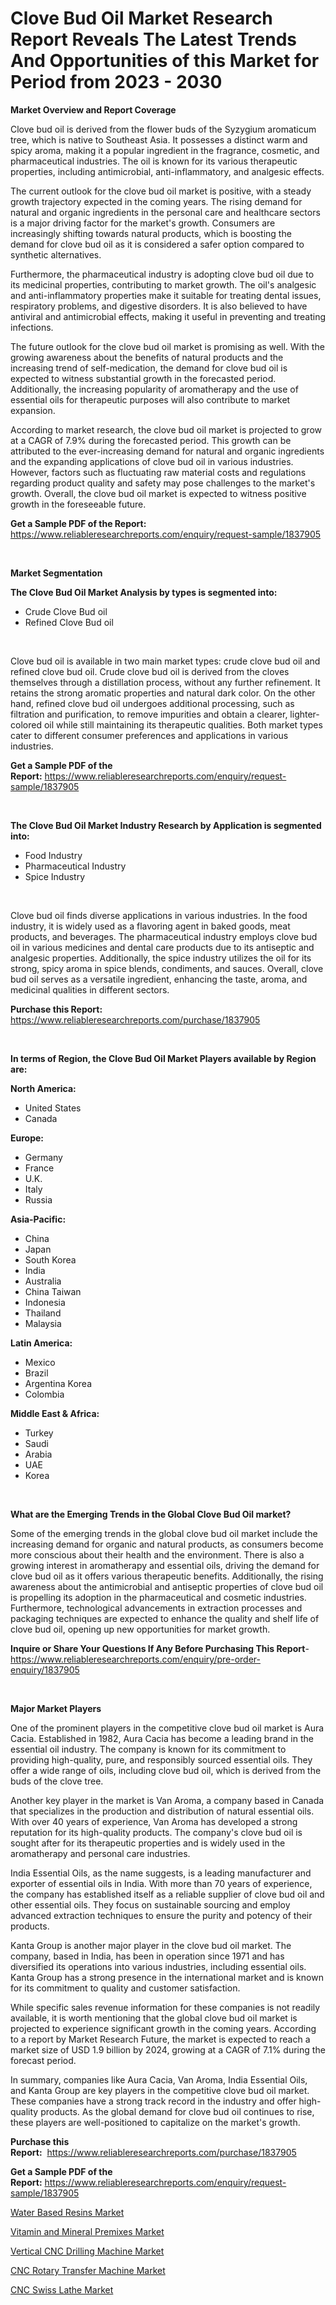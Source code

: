 <p><h1>Clove Bud Oil Market Research Report Reveals The Latest Trends And Opportunities of this Market for Period from 2023 - 2030</h1></p><p><strong>Market Overview and Report Coverage</strong></p>
<p><p>Clove bud oil is derived from the flower buds of the Syzygium aromaticum tree, which is native to Southeast Asia. It possesses a distinct warm and spicy aroma, making it a popular ingredient in the fragrance, cosmetic, and pharmaceutical industries. The oil is known for its various therapeutic properties, including antimicrobial, anti-inflammatory, and analgesic effects.</p><p>The current outlook for the clove bud oil market is positive, with a steady growth trajectory expected in the coming years. The rising demand for natural and organic ingredients in the personal care and healthcare sectors is a major driving factor for the market's growth. Consumers are increasingly shifting towards natural products, which is boosting the demand for clove bud oil as it is considered a safer option compared to synthetic alternatives.</p><p>Furthermore, the pharmaceutical industry is adopting clove bud oil due to its medicinal properties, contributing to market growth. The oil's analgesic and anti-inflammatory properties make it suitable for treating dental issues, respiratory problems, and digestive disorders. It is also believed to have antiviral and antimicrobial effects, making it useful in preventing and treating infections.</p><p>The future outlook for the clove bud oil market is promising as well. With the growing awareness about the benefits of natural products and the increasing trend of self-medication, the demand for clove bud oil is expected to witness substantial growth in the forecasted period. Additionally, the increasing popularity of aromatherapy and the use of essential oils for therapeutic purposes will also contribute to market expansion.</p><p>According to market research, the clove bud oil market is projected to grow at a CAGR of 7.9% during the forecasted period. This growth can be attributed to the ever-increasing demand for natural and organic ingredients and the expanding applications of clove bud oil in various industries. However, factors such as fluctuating raw material costs and regulations regarding product quality and safety may pose challenges to the market's growth. Overall, the clove bud oil market is expected to witness positive growth in the foreseeable future.</p></p>
<p><strong>Get a Sample PDF of the Report:</strong> <a href="https://www.reliableresearchreports.com/enquiry/request-sample/1837905">https://www.reliableresearchreports.com/enquiry/request-sample/1837905</a></p>
<p>&nbsp;</p>
<p><strong>Market Segmentation</strong></p>
<p><strong>The Clove Bud Oil Market Analysis by types is segmented into:</strong></p>
<p><ul><li>Crude Clove Bud oil</li><li>Refined Clove Bud oil</li></ul></p>
<p>&nbsp;</p>
<p><p>Clove bud oil is available in two main market types: crude clove bud oil and refined clove bud oil. Crude clove bud oil is derived from the cloves themselves through a distillation process, without any further refinement. It retains the strong aromatic properties and natural dark color. On the other hand, refined clove bud oil undergoes additional processing, such as filtration and purification, to remove impurities and obtain a clearer, lighter-colored oil while still maintaining its therapeutic qualities. Both market types cater to different consumer preferences and applications in various industries.</p></p>
<p><strong>Get a Sample PDF of the Report:</strong>&nbsp;<a href="https://www.reliableresearchreports.com/enquiry/request-sample/1837905">https://www.reliableresearchreports.com/enquiry/request-sample/1837905</a></p>
<p>&nbsp;</p>
<p><strong>The Clove Bud Oil Market Industry Research by Application is segmented into:</strong></p>
<p><ul><li>Food Industry</li><li>Pharmaceutical Industry</li><li>Spice Industry</li></ul></p>
<p>&nbsp;</p>
<p><p>Clove bud oil finds diverse applications in various industries. In the food industry, it is widely used as a flavoring agent in baked goods, meat products, and beverages. The pharmaceutical industry employs clove bud oil in various medicines and dental care products due to its antiseptic and analgesic properties. Additionally, the spice industry utilizes the oil for its strong, spicy aroma in spice blends, condiments, and sauces. Overall, clove bud oil serves as a versatile ingredient, enhancing the taste, aroma, and medicinal qualities in different sectors.</p></p>
<p><strong>Purchase this Report:</strong>&nbsp; <a href="https://www.reliableresearchreports.com/purchase/1837905">https://www.reliableresearchreports.com/purchase/1837905</a></p>
<p>&nbsp;</p>
<p><strong>In terms of Region, the Clove Bud Oil Market Players available by Region are:</strong></p>
<p>
    <p> <strong> North America: </strong>
        <ul>
            <li>United States</li>
            <li>Canada</li>
        </ul>
        </p> 
    <p> <strong> Europe: </strong>
        <ul>
            <li>Germany</li>
            <li>France</li>
            <li>U.K.</li>
            <li>Italy</li>
            <li>Russia</li>
        </ul>
        </p> 
    <p> <strong> Asia-Pacific: </strong>
        <ul>
            <li>China</li>
            <li>Japan</li>
            <li>South Korea</li>
            <li>India</li>
            <li>Australia</li>
            <li>China Taiwan</li>
            <li>Indonesia</li>
            <li>Thailand</li>
            <li>Malaysia</li>
        </ul>
        </p> 
    <p> <strong> Latin America: </strong>
        <ul>
            <li>Mexico</li>
            <li>Brazil</li>
            <li>Argentina Korea</li>
            <li>Colombia</li>
        </ul>
        </p> 
    <p> <strong> Middle East & Africa: </strong>
        <ul>
            <li>Turkey</li>
            <li>Saudi</li>
            <li>Arabia</li>
            <li>UAE</li>
            <li>Korea</li>
        </ul>
    </p>
    </p>
<p>&nbsp;</p>
<p><strong>What are the Emerging Trends in the Global Clove Bud Oil market?</strong></p>
<p><p>Some of the emerging trends in the global clove bud oil market include the increasing demand for organic and natural products, as consumers become more conscious about their health and the environment. There is also a growing interest in aromatherapy and essential oils, driving the demand for clove bud oil as it offers various therapeutic benefits. Additionally, the rising awareness about the antimicrobial and antiseptic properties of clove bud oil is propelling its adoption in the pharmaceutical and cosmetic industries. Furthermore, technological advancements in extraction processes and packaging techniques are expected to enhance the quality and shelf life of clove bud oil, opening up new opportunities for market growth.</p></p>
<p><strong>Inquire or Share Your Questions If Any Before Purchasing This Report</strong>- <a href="https://www.reliableresearchreports.com/enquiry/pre-order-enquiry/1837905">https://www.reliableresearchreports.com/enquiry/pre-order-enquiry/1837905</a></p>
<p>&nbsp;</p>
<p><strong>Major Market Players</strong></p>
<p><p>One of the prominent players in the competitive clove bud oil market is Aura Cacia. Established in 1982, Aura Cacia has become a leading brand in the essential oil industry. The company is known for its commitment to providing high-quality, pure, and responsibly sourced essential oils. They offer a wide range of oils, including clove bud oil, which is derived from the buds of the clove tree.</p><p>Another key player in the market is Van Aroma, a company based in Canada that specializes in the production and distribution of natural essential oils. With over 40 years of experience, Van Aroma has developed a strong reputation for its high-quality products. The company's clove bud oil is sought after for its therapeutic properties and is widely used in the aromatherapy and personal care industries.</p><p>India Essential Oils, as the name suggests, is a leading manufacturer and exporter of essential oils in India. With more than 70 years of experience, the company has established itself as a reliable supplier of clove bud oil and other essential oils. They focus on sustainable sourcing and employ advanced extraction techniques to ensure the purity and potency of their products.</p><p>Kanta Group is another major player in the clove bud oil market. The company, based in India, has been in operation since 1971 and has diversified its operations into various industries, including essential oils. Kanta Group has a strong presence in the international market and is known for its commitment to quality and customer satisfaction.</p><p>While specific sales revenue information for these companies is not readily available, it is worth mentioning that the global clove bud oil market is projected to experience significant growth in the coming years. According to a report by Market Research Future, the market is expected to reach a market size of USD 1.9 billion by 2024, growing at a CAGR of 7.1% during the forecast period.</p><p>In summary, companies like Aura Cacia, Van Aroma, India Essential Oils, and Kanta Group are key players in the competitive clove bud oil market. These companies have a strong track record in the industry and offer high-quality products. As the global demand for clove bud oil continues to rise, these players are well-positioned to capitalize on the market's growth.</p></p>
<p><strong>Purchase this Report:</strong>&nbsp;&nbsp;<a href="https://www.reliableresearchreports.com/purchase/1837905">https://www.reliableresearchreports.com/purchase/1837905</a></p>
<p></p>
<p><strong>Get a Sample PDF of the Report:</strong>&nbsp;<a href="https://www.reliableresearchreports.com/enquiry/request-sample/1837905">https://www.reliableresearchreports.com/enquiry/request-sample/1837905</a></p>
<p><p><a href="https://github.com/YashRP12/Market-Research-Report-List-1/blob/main/water-based-resins-market.md">Water Based Resins Market</a></p><p><a href="https://github.com/Chiragrp24/Market-Research-Report-List-1/blob/main/vitamin-and-mineral-premixes-market.md">Vitamin and Mineral Premixes Market</a></p><p><a href="https://medium.com/@fredyconn/vertical-cnc-drilling-machine-market-comprehensive-assessment-by-type-application-and-geography-a7f2c283df06">Vertical CNC Drilling Machine Market</a></p><p><a href="https://medium.com/@raygrimes1999/cnc-rotary-transfer-machine-market-the-key-to-successful-business-strategy-forecast-till-2030-07b9ecf76499">CNC Rotary Transfer Machine Market</a></p><p><a href="https://medium.com/@mayrussel1912/cnc-swiss-lathe-market-share-evolution-and-market-growth-trends-2023-2030-607e8a84c0d6">CNC Swiss Lathe Market</a></p></p>